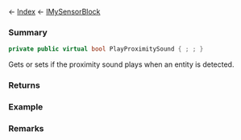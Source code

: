 ← [Index](Api-Index) ← [IMySensorBlock](Sandbox.ModAPI.Ingame.IMySensorBlock)

### Summary

```csharp
private public virtual bool PlayProximitySound { ; ; }
```

Gets or sets if the proximity sound plays when an entity is detected.

### Returns

### Example

### Remarks

